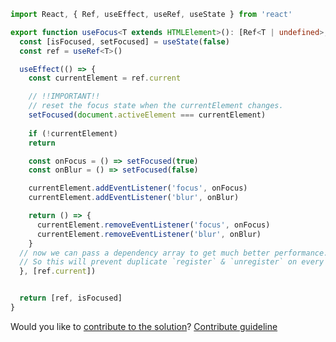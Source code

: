 
```ts
import React, { Ref, useEffect, useRef, useState } from 'react'

export function useFocus<T extends HTMLElement>(): [Ref<T | undefined>, boolean] {
  const [isFocused, setFocused] = useState(false)
  const ref = useRef<T>()

  useEffect(() => {
    const currentElement = ref.current

    // !!IMPORTANT!! 
    // reset the focus state when the currentElement changes.
    setFocused(document.activeElement === currentElement)
  
    if (!currentElement)
    return

    const onFocus = () => setFocused(true)
    const onBlur = () => setFocused(false)

    currentElement.addEventListener('focus', onFocus)
    currentElement.addEventListener('blur', onBlur)

    return () => {
      currentElement.removeEventListener('focus', onFocus)
      currentElement.removeEventListener('blur', onBlur)
    }
  // now we can pass a dependency array to get much better performance.
  // So this will prevent duplicate `register` & `unregister` on every render. (which is widely appeared at the discuss)
  }, [ref.current])


  return [ref, isFocused]
}
```

Would you like to [contribute to the solution](https://github.com/BFEdev/BFE.dev-solutions/blob/main/react/usefocus_en.md)? [Contribute guideline](https://github.com/BFEdev/BFE.dev-solutions#how-to-contribute)
